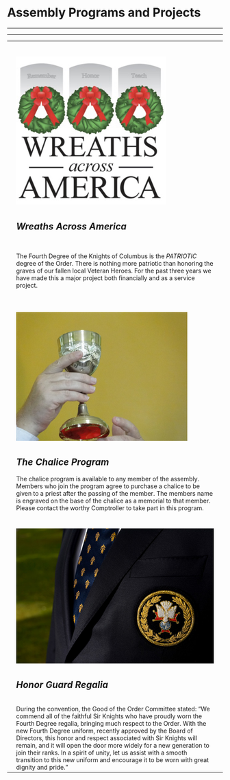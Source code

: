 
 <p align="center"><h1>Assembly Programs and Projects</h1></p></th>
  <table>
  <tr>
    <td> </td>
    <td><br><br><img src="../assets/img/waa.jpg" width="350" alt="Wreaths Across America">
   </td>
    <td> </td>
  </tr>
  <tr>
    <td> </td>
    <td><h2><em>Wreaths Across America</em></h2><br>

The Fourth Degree of the Knights of Columbus is the <em>PATRIOTIC</em> degree of the Order. 
There is nothing more patriotic than honoring the graves of our fallen local
Veteran Heroes. For the past three years we have made this a major project both 
financially and as a service project. </td><hr>
    <td> </td>
  </tr>
  <tr></tr>  <tr></tr>  <tr></tr>  <tr></tr>  <tr></tr>
  <tr>
    <td> </td>
    <td><br><br><img src="../assets/img/chalise2.jpg" width="400" alt="Chalice"></td>
    <td> </td>
  </tr>
  <tr>
    <td> </td>
    <td>
      <h2><em>The Chalice Program</em></h2>
      The chalice program is available to any member of the assembly. Members who join the
program agree to purchase a chalice to be given to a priest after the passing of the
member. The members name is engraved on the base of the chalice as a memorial to that
member. Please contact the worthy Comptroller to take part in this program.
</td><hr>
    <td> </td>
  </tr>
  <tr></tr>  <tr></tr>  <tr></tr>  <tr></tr>  <tr></tr>
  <tr>
    <td> </td>
    <td><br><br><img src="../assets/img/4thdeg.jpg" width="600" alt="Fourth Dregree Honor Guard Regalia"></td>
    <td> </td>
  </tr>
  <tr>
    <td> </td>
  <td><h2><em>Honor Guard Regalia</em></h2><br>
    During the convention, the Good of the Order Committee stated: “We commend all of the
faithful Sir Knights who have proudly worn the Fourth Degree regalia, bringing much
respect to the Order. With the new Fourth Degree uniform, recently approved by the Board
of Directors, this honor and respect associated with Sir Knights will remain, and it will
open the door more widely for a new generation to join their ranks. In a spirit of unity,
let us assist with a smooth transition to this new uniform and encourage it to be worn
with great dignity and pride.”
</td>
    <td> </td>
  </tr>
</table>
